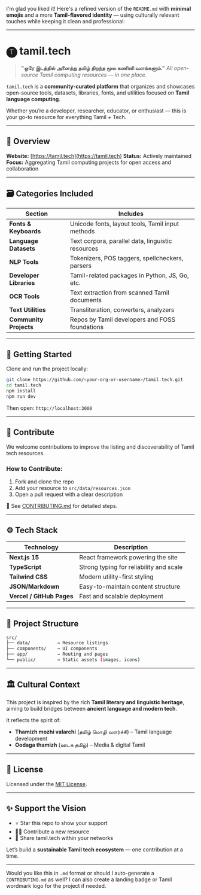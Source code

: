 I'm glad you liked it! Here's a refined version of the `README.md` with **minimal emojis** and a more **Tamil-flavored identity** — using culturally relevant touches while keeping it clean and professional:

---

# 🅣 tamil.tech

> **"ஒரே இடத்தில் அனைத்து தமிழ் திறந்த மூல கணினி வளங்களும்."**
> *All open-source Tamil computing resources — in one place.*

`tamil.tech` is a **community-curated platform** that organizes and showcases open-source tools, datasets, libraries, fonts, and utilities focused on **Tamil language computing**.

Whether you’re a developer, researcher, educator, or enthusiast — this is your go-to resource for everything Tamil + Tech.

---

## 🧭 Overview

**Website:** [https://tamil.tech](https://tamil.tech)
**Status:** Actively maintained
**Focus:** Aggregating Tamil computing projects for open access and collaboration

---

## 🗃️ Categories Included

| Section                 | Includes                                          |
| ----------------------- | ------------------------------------------------- |
| **Fonts & Keyboards**   | Unicode fonts, layout tools, Tamil input methods  |
| **Language Datasets**   | Text corpora, parallel data, linguistic resources |
| **NLP Tools**           | Tokenizers, POS taggers, spellcheckers, parsers   |
| **Developer Libraries** | Tamil-related packages in Python, JS, Go, etc.    |
| **OCR Tools**           | Text extraction from scanned Tamil documents      |
| **Text Utilities**      | Transliteration, converters, analyzers            |
| **Community Projects**  | Repos by Tamil developers and FOSS foundations    |

---

## 🚀 Getting Started

Clone and run the project locally:

```bash
git clone https://github.com/<your-org-or-username>/tamil.tech.git
cd tamil.tech
npm install
npm run dev
```

Then open: `http://localhost:3000`

---

## 🤝 Contribute

We welcome contributions to improve the listing and discoverability of Tamil tech resources.

### How to Contribute:

1. Fork and clone the repo
2. Add your resource to `src/data/resources.json`
3. Open a pull request with a clear description

📄 See [CONTRIBUTING.md](CONTRIBUTING.md) for detailed steps.

---

## ⚙️ Tech Stack

| Technology                | Description                             |
| ------------------------- | --------------------------------------- |
| **Next.js 15**            | React framework powering the site       |
| **TypeScript**            | Strong typing for reliability and scale |
| **Tailwind CSS**          | Modern utility-first styling            |
| **JSON/Markdown**         | Easy-to-maintain content structure      |
| **Vercel / GitHub Pages** | Fast and scalable deployment            |

---

## 📁 Project Structure

```bash
src/
├── data/          → Resource listings
├── components/    → UI components
├── app/           → Routing and pages
└── public/        → Static assets (images, icons)
```

---

## 🏛 Cultural Context

This project is inspired by the rich **Tamil literary and linguistic heritage**, aiming to build bridges between **ancient language and modern tech**.

It reflects the spirit of:

* **Thamizh mozhi valarchi** (தமிழ் மொழி வளர்ச்சி) – Tamil language development
* **Oodaga thamizh** (ஊடக தமிழ்) – Media & digital Tamil

---

## 📜 License

Licensed under the [MIT License](LICENSE).

---

## ✨ Support the Vision

* ⭐ Star this repo to show your support
* 🧑‍💻 Contribute a new resource
* 📢 Share tamil.tech within your networks

Let’s build a **sustainable Tamil tech ecosystem** — one contribution at a time.

---

Would you like this in `.md` format or should I auto-generate a `CONTRIBUTING.md` as well? I can also create a landing badge or Tamil wordmark logo for the project if needed.
